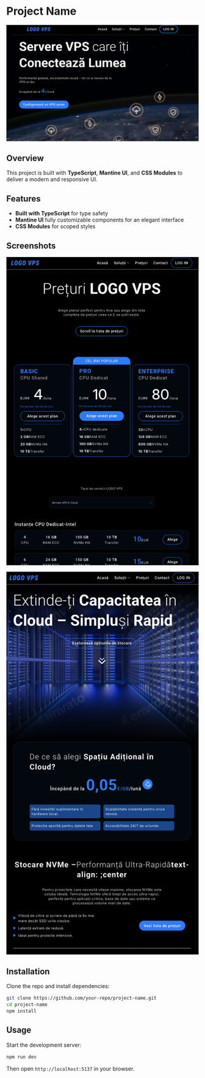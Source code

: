 # Project Name

![Main Screenshot](public/screenshots/main.png)

## Overview

This project is built with **TypeScript**, **Mantine UI**, and **CSS Modules** to deliver a modern and responsive UI.

## Features

- **Built with TypeScript** for type safety
- **Mantine UI** fully customizable components for an elegant interface
- **CSS Modules** for scoped styles

## Screenshots

![Screenshot](public/screenshots/1.png)

![Screenshot](public/screenshots/2.png)

## Installation

Clone the repo and install dependencies:

```sh
git clone https://github.com/your-repo/project-name.git
cd project-name
npm install
```

## Usage

Start the development server:

```sh
npm run dev
```

Then open `http://localhost:5137` in your browser.
